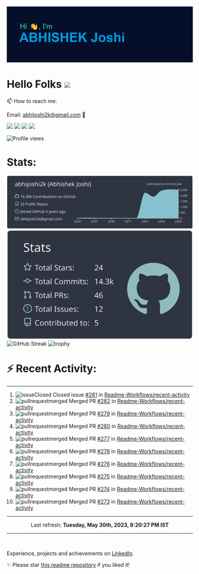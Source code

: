 ![Header](https://raw.githubusercontent.com/abhijoshi2k/abhijoshi2k/master/header.png "Header")

# Hello Folks <img src="https://raw.githubusercontent.com/MartinHeinz/MartinHeinz/master/wave.gif" width="30px">

<p>

📫 How to reach me:<br>

Email: abhijoshi2k@gmail.com &#x1F4E7;

</p>

<a href="https://www.linkedin.com/in/abhijoshi2k/"><img src="https://img.shields.io/badge/LinkedIn-blue?style=for-the-badge&logo=linkedin&logoColor=white"></a> <a href="mailto:abhijoshi2k@gmail.com"><img src="https://img.shields.io/badge/Gmail-D14836?style=for-the-badge&logo=gmail&logoColor=white"></a> <a href="https://instagram.com/abhi.joshi2k/"><img src="https://img.shields.io/badge/Instagram-E4405F?style=for-the-badge&logo=instagram&logoColor=white"></a> <a href="https://github.com/abhijoshi2k/"><img src="https://img.shields.io/badge/GitHub-100000?style=for-the-badge&logo=github&logoColor=white"></a>

<!-- - 🔭 Currently working on a competition hosting platform for <a href="https://github.com/CSI-SIESGST">CSI SIESGST</a> and a certification platform for <a href="https://github.com/ieeesiesgst">IEEE SIESGST</a>.

- 🌱 Currently learning React!

- 👯 I’m looking to collaborate on anything related to Web Development. -->

![Profile views](https://gpvc.arturio.dev/abhijoshi2k)

<h1><b>Stats:</b></h1>

![](https://raw.githubusercontent.com/abhijoshi2k/abhijoshi2k/master/profile-summary-card-output/nord_dark/0-profile-details.svg) ![](https://raw.githubusercontent.com/abhijoshi2k/abhijoshi2k/master/profile-summary-card-output/nord_dark/3-stats.svg) ![GitHub Streak](https://github-readme-streak-stats.herokuapp.com/?user=abhijoshi2k&theme=algolia) ![trophy](https://github-profile-trophy.vercel.app/?username=abhijoshi2k&theme=darkhub)

<h1><b>⚡ Recent Activity:</b></h1>

<!--GITHUB_REPOS:{"rows": 5, "sort": "pushed"}-->

---

<!--RECENT_ACTIVITY:start-->
1. ![issueClosed] Closed issue [#281](https://github.com/Readme-Workflows/recent-activity/issues/281) in [Readme-Workflows/recent-activity](https://github.com/Readme-Workflows/recent-activity)<br>
2. ![pullrequestmerged] Merged PR [#282](https://github.com/Readme-Workflows/recent-activity/pull/282) in [Readme-Workflows/recent-activity](https://github.com/Readme-Workflows/recent-activity)<br>
3. ![pullrequestmerged] Merged PR [#279](https://github.com/Readme-Workflows/recent-activity/pull/279) in [Readme-Workflows/recent-activity](https://github.com/Readme-Workflows/recent-activity)<br>
4. ![pullrequestmerged] Merged PR [#280](https://github.com/Readme-Workflows/recent-activity/pull/280) in [Readme-Workflows/recent-activity](https://github.com/Readme-Workflows/recent-activity)<br>
5. ![pullrequestmerged] Merged PR [#277](https://github.com/Readme-Workflows/recent-activity/pull/277) in [Readme-Workflows/recent-activity](https://github.com/Readme-Workflows/recent-activity)<br>
6. ![pullrequestmerged] Merged PR [#278](https://github.com/Readme-Workflows/recent-activity/pull/278) in [Readme-Workflows/recent-activity](https://github.com/Readme-Workflows/recent-activity)<br>
7. ![pullrequestmerged] Merged PR [#276](https://github.com/Readme-Workflows/recent-activity/pull/276) in [Readme-Workflows/recent-activity](https://github.com/Readme-Workflows/recent-activity)<br>
8. ![pullrequestmerged] Merged PR [#275](https://github.com/Readme-Workflows/recent-activity/pull/275) in [Readme-Workflows/recent-activity](https://github.com/Readme-Workflows/recent-activity)<br>
9. ![pullrequestmerged] Merged PR [#274](https://github.com/Readme-Workflows/recent-activity/pull/274) in [Readme-Workflows/recent-activity](https://github.com/Readme-Workflows/recent-activity)<br>
10. ![pullrequestmerged] Merged PR [#273](https://github.com/Readme-Workflows/recent-activity/pull/273) in [Readme-Workflows/recent-activity](https://github.com/Readme-Workflows/recent-activity)<br>
<!--RECENT_ACTIVITY:end-->

---

<!--RECENT_ACTIVITY:last_update-->
<p align="center">Last refresh: <b>Tuesday, May 30th, 2023, 8:20:27 PM IST</b>
<!--RECENT_ACTIVITY:last_update_end-->

---

<br>

Experience, projects and achievements on <a href="https://www.linkedin.com/in/abhijoshi2k/">LinkedIn</a>.
<br>

<p>✨ Please star <a href="https://github.com/abhijoshi2k/abhijoshi2k">this readme repository</a> if you liked it!</p>

<!-- Badges -->

[issueopened]: https://cdn.jsdelivr.net/gh/Readme-Workflows/Readme-Icons@main/icons/octicons/IssueOpenedOld.svg
[issueclosed]: https://cdn.jsdelivr.net/gh/Readme-Workflows/Readme-Icons@main/icons/octicons/IssueClosedOld.svg

[pullrequestopened]: https://cdn.jsdelivr.net/gh/Readme-Workflows/Readme-Icons@main/icons/octicons/PullRequestOpened.svg
[pullrequestclosed]: https://cdn.jsdelivr.net/gh/Readme-Workflows/Readme-Icons@main/icons/octicons/PullRequestClosed.svg
[pullrequestmerged]: https://cdn.jsdelivr.net/gh/Readme-Workflows/Readme-Icons@main/icons/octicons/PullRequestMerged.svg

[comment]: https://cdn.jsdelivr.net/gh/Readme-Workflows/Readme-Icons@main/icons/octicons/Comment.svg

[changesrequested]: https://cdn.jsdelivr.net/gh/Readme-Workflows/Readme-Icons@main/icons/octicons/RequestedChanges.svg
[approved]: https://cdn.jsdelivr.net/gh/Readme-Workflows/Readme-Icons@main/icons/octicons/ApprovedChanges.svg

[repocreated]: https://cdn.jsdelivr.net/gh/Readme-Workflows/Readme-Icons@main/icons/octicons/Repository.svg
[release]: https://cdn.jsdelivr.net/gh/Readme-Workflows/Readme-Icons@main/icons/octicons/Release.svg
[star]: https://cdn.jsdelivr.net/gh/Readme-Workflows/Readme-Icons@main/icons/octicons/StarredRepository.svg
[wiki]: https://cdn.jsdelivr.net/gh/Readme-Workflows/Readme-Icons@main/icons/octicons/Wiki.svg
[fork]: https://cdn.jsdelivr.net/gh/Readme-Workflows/Readme-Icons@main/icons/octicons/ForkedRepository.svg
[people]: https://cdn.jsdelivr.net/gh/Readme-Workflows/Readme-Icons@main/icons/octicons/People.svg


<!--Wednesday, July 21st, 2021, 1:16:10 PM

**abhijoshi2k/abhijoshi2k** is a ✨ _special_ ✨ repository because its `README.md` (this file) appears on your GitHub profile.



Here are some ideas to get you started:



- 🔭 I’m currently working on ...

- 🌱 I’m currently learning ...

- 👯 I’m looking to collaborate on ...

- 🤔 I’m looking for help with ...

- 💬 Ask me about ...

- 📫 How to reach me: ...

- 😄 Pronouns: ...

- ⚡ Fun fact: ...

-->
